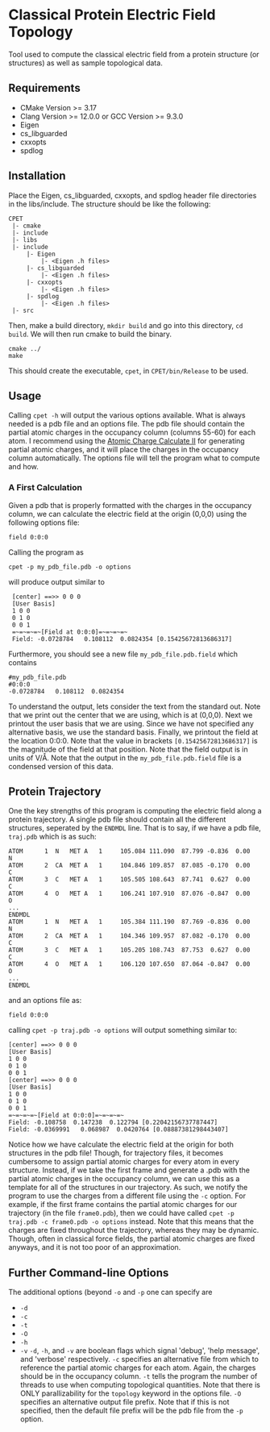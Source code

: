 # Classical Protein Electric Field Topology
Tool used to compute the classical electric field from a protein structure (or structures) as well as sample topological data.

## Requirements
- CMake Version >= 3.17
- Clang Version >= 12.0.0 or GCC Version >= 9.3.0
- Eigen
- cs_libguarded
- cxxopts
- spdlog

## Installation
Place the Eigen, cs_libguarded, cxxopts, and spdlog header file directories in the libs/include. The structure should be like the following:  

    CPET
     |- cmake  
     |- include  
     |- libs  
     |- include 
         |- Eigen 
             |- <Eigen .h files>
         |- cs_libguarded 
             |- <Eigen .h files>
         |- cxxopts
             |- <Eigen .h files>
         |- spdlog
             |- <Eigen .h files>
     |- src
             
Then, make a build directory, `mkdir build` and go into this directory, `cd build`. We will then run cmake to build the binary.

    cmake ../
    make

This should create the executable, `cpet`, in `CPET/bin/Release` to be used.

## Usage
Calling `cpet -h` will output the various options available. What is always needed is a pdb file and an options file. The pdb file should contain the partial atomic charges in the occupancy column (columns 55-60) for each atom. I recommend using the [Atomic Charge Calculate II](https://acc2.ncbr.muni.cz/) for generating partial atomic charges, and it will place the charges in the occupancy column automatically. The options file will tell the program what to compute and how.

### A First Calculation
Given a pdb that is properly formatted with the charges in the occupancy column, we can calculate the electric field at the origin (0,0,0) using the following options file:

    field 0:0:0
    
Calling the program as 

    cpet -p my_pdb_file.pdb -o options
   
 will produce output similar to
 
     [center] ==>> 0 0 0
     [User Basis]
     1 0 0
     0 1 0
     0 0 1
     =~=~=~=~[Field at 0:0:0]=~=~=~=~
     Field: -0.0728784   0.108112  0.0824354 [0.15425672813686317]
     
Furthermore, you should see a new file `my_pdb_file.pdb.field` which contains

    #my_pdb_file.pdb
    #0:0:0
    -0.0728784   0.108112  0.0824354

To understand the output, lets consider the text from the standard out. Note that we print out the center that we are using, which is at (0,0,0). Next we printout the user basis that we are using. Since we have not specified any alternative basis, we use the standard basis. Finally, we printout the field at the location 0:0:0. Note that the value in brackets `[0.15425672813686317]` is the magnitude of the field at that position. Note that the field output is in units of V/Å. Note that the output in the `my_pdb_file.pdb.field` file is a condensed version of this data.

## Protein Trajectory
One the key strengths of this program is computing the electric field along a protein trajectory. A single pdb file should contain all the different structures, seperated by the `ENDMDL` line. That is to say, if we have a pdb file, `traj.pdb` which is as such:

    ATOM      1  N   MET A   1     105.084 111.090  87.799 -0.836  0.00           N
    ATOM      2  CA  MET A   1     104.846 109.857  87.085 -0.170  0.00           C
    ATOM      3  C   MET A   1     105.505 108.643  87.741  0.627  0.00           C
    ATOM      4  O   MET A   1     106.241 107.910  87.076 -0.847  0.00           O
    ...
    ENDMDL
    ATOM      1  N   MET A   1     105.384 111.190  87.769 -0.836  0.00           N
    ATOM      2  CA  MET A   1     104.346 109.957  87.082 -0.170  0.00           C
    ATOM      3  C   MET A   1     105.205 108.743  87.753  0.627  0.00           C
    ATOM      4  O   MET A   1     106.120 107.650  87.064 -0.847  0.00           O
    ...
    ENDMDL

and an options file as:

    field 0:0:0

calling `cpet -p traj.pdb -o options` will output something similar to:

    [center] ==>> 0 0 0
    [User Basis]
    1 0 0
    0 1 0
    0 0 1
    [center] ==>> 0 0 0
    [User Basis]
    1 0 0
    0 1 0
    0 0 1
    =~=~=~=~[Field at 0:0:0]=~=~=~=~
    Field: -0.108758  0.147238  0.122794 [0.22042156737787447]
    Field: -0.0369991   0.068987  0.0420764 [0.08887381298443407]

Notice how we have calculate the electric field at the origin for both structures in the pdb file! Though, for trajectory files, it becomes cumbersome to assign partial atomic charges for every atom in every structure. Instead, if we take the first frame and generate a .pdb with the partial atomic charges in the occupancy column, we can use this as a template for all of the structures in our trajectory. As such, we notify the program to use the charges from a different file using the `-c` option. For example, if the first frame contains the partial atomic charges for our trajectory (in the file `frame0.pdb`), then we could have called `cpet -p traj.pdb -c frame0.pdb -o options` instead. Note that this means that the charges are fixed throughout the trajectory, whereas they may be dynamic. Though, often in classical force fields, the partial atomic charges are fixed anyways, and it is not too poor of an approximation.

## Further Command-line Options
The additional options (beyond `-o` and `-p` one can specify are
- `-d`
- `-c` 
- `-t` 
- `-O` 
- `-h` 
- `-v`
`-d`, `-h`, and `-v` are boolean flags which signal 'debug', 'help message', and 'verbose' respectively. `-c` specifies an alternative file from which to reference the partial atomic charges for each atom. Again, the charges should be in the occupancy column. `-t` tells the program the number of threads to use when computing topological quantities. Note that there is ONLY parallizability for the `topology` keyword in the options file. `-O` specifies an alternative output file prefix. Note that if this is not specified, then the default file prefix will be the pdb file from the `-p` option.
